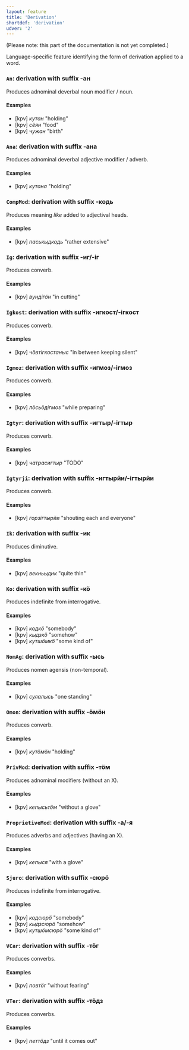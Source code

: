 ```yaml
---
layout: feature
title: 'Derivation'
shortdef: 'derivation'
udver: '2'
---
```


(Please note: this part of the documentation is not yet completed.)

Language-specific feature identifying the form of derivation applied
to a word.

### <a name="An">`An`</a>: derivation with suffix -ан

Produces adnominal deverbal noun modifier / noun.

#### Examples

* [kpv] _кутан_ "holding"
* [kpv] _сёян_ "food"
* [kpv] _чужан_ "birth"

### <a name="Ana">`Ana`</a>: derivation with suffix -ана

Produces adnominal deverbal adjective modifier / adverb.

#### Examples

* [kpv] _кутана_ "holding"

### <a name="CompMod">`CompMod`</a>: derivation with suffix -кодь

Produces meaning _like_ added to adjectival heads.

#### Examples

* [kpv] _паськыдкодь_ "rather extensive"

### <a name="Ig">`Ig`</a>: derivation with suffix -иг/-іг

Produces converb.

#### Examples

* [kpv] _вундігӧн_ "in cutting"

### <a name="Igkost">`Igkost`</a>: derivation with suffix -игкост/-ігкост

Produces converb.

#### Examples

* [kpv] _чӧвтігкостаныс_ "in between keeping silent"

### <a name="Igmoz">`Igmoz`</a>: derivation with suffix -игмоз/-ігмоз

Produces converb.

#### Examples

* [kpv] _лӧсьӧдігмоз_ "while preparing"

### <a name="Igtyr">`Igtyr`</a>: derivation with suffix -игтыр/-ігтыр

Produces converb.

#### Examples

* [kpv] _чатрасигтыр_ "TODO"

### <a name="Igtyrji">`Igtyrji`</a>: derivation with suffix -игтырйи/-ігтырйи

Produces converb.

#### Examples

* [kpv] _горзігтырйи_ "shouting each and everyone"

### <a name="Ik">`Ik`</a>: derivation with suffix -ик

Produces diminutive.

#### Examples

* [kpv] _векньыдик_ "quite thin"

### <a name="Ko">`Ko`</a>: derivation with suffix -кӧ

Produces indefinite from interrogative.

#### Examples

* [kpv] _кодкӧ_ "somebody"
* [kpv] _кыдзкӧ_ "somehow"
* [kpv] _кутшӧмкӧ_ "some kind of"

### <a name="NomAg">`NomAg`</a>: derivation with suffix -ысь

Produces nomen agensis (non-temporal).

#### Examples

* [kpv] _сулалысь_ "one standing"

### <a name="Omon">`Omon`</a>: derivation with suffix -ӧмӧн

Produces converb.

#### Examples

* [kpv] _кутӧмӧн_ "holding"

### <a name="PrivMod">`PrivMod`</a>: derivation with suffix -тӧм

Produces adnominal modifiers (without an X).

#### Examples

* [kpv] _кепысьтӧм_ "without a glove"

### <a name="ProprietiveMod">`ProprietiveMod`</a>: derivation with suffix -а/-я

Produces adverbs and adjectives (having an X).

#### Examples

* [kpv] _кепыся_ "with a glove"

### <a name="Sjuro">`Sjuro`</a>: derivation with suffix -сюрӧ

Produces indefinite from interrogative.

#### Examples

* [kpv] _кодсюрӧ_ "somebody"
* [kpv] _кыдзсюрӧ_ "somehow"
* [kpv] _кутшӧмсюрӧ_ "some kind of"

### <a name="VCar">`VCar`</a>: derivation with suffix -тӧг

Produces converbs.

#### Examples

* [kpv] _повтӧг_ "without fearing"

### <a name="VTer">`VTer`</a>: derivation with suffix -тӧдз

Produces converbs.

#### Examples

* [kpv] _петтӧдз_ "until it comes out"

<!-- Interlanguage links updated Čt lis 12 09:43:01 CET 2020 -->
